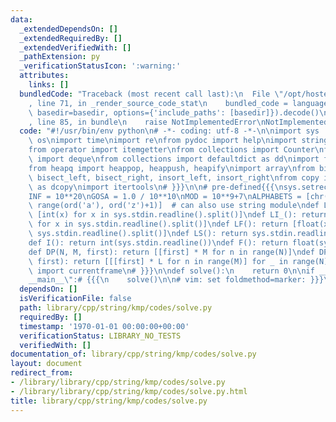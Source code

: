 ```yaml
---
data:
  _extendedDependsOn: []
  _extendedRequiredBy: []
  _extendedVerifiedWith: []
  _pathExtension: py
  _verificationStatusIcon: ':warning:'
  attributes:
    links: []
  bundledCode: "Traceback (most recent call last):\n  File \"/opt/hostedtoolcache/Python/3.9.0/x64/lib/python3.9/site-packages/onlinejudge_verify/documentation/build.py\"\
    , line 71, in _render_source_code_stat\n    bundled_code = language.bundle(stat.path,\
    \ basedir=basedir, options={'include_paths': [basedir]}).decode()\n  File \"/opt/hostedtoolcache/Python/3.9.0/x64/lib/python3.9/site-packages/onlinejudge_verify/languages/python.py\"\
    , line 85, in bundle\n    raise NotImplementedError\nNotImplementedError\n"
  code: "#!/usr/bin/env python\n# -*- coding: utf-8 -*-\n\nimport sys  # {{{\nimport\
    \ os\nimport time\nimport re\nfrom pydoc import help\nimport string\nimport math\n\
    from operator import itemgetter\nfrom collections import Counter\nfrom collections\
    \ import deque\nfrom collections import defaultdict as dd\nimport fractions\n\
    from heapq import heappop, heappush, heapify\nimport array\nfrom bisect import\
    \ bisect_left, bisect_right, insort_left, insort_right\nfrom copy import deepcopy\
    \ as dcopy\nimport itertools\n# }}}\n\n# pre-defined{{{\nsys.setrecursionlimit(10**7)\n\
    INF = 10**20\nGOSA = 1.0 / 10**10\nMOD = 10**9+7\nALPHABETS = [chr(i) for i in\
    \ range(ord('a'), ord('z')+1)]  # can also use string module\ndef LI(): return\
    \ [int(x) for x in sys.stdin.readline().split()]\ndef LI_(): return [int(x)-1\
    \ for x in sys.stdin.readline().split()]\ndef LF(): return [float(x) for x in\
    \ sys.stdin.readline().split()]\ndef LS(): return sys.stdin.readline().split()\n\
    def I(): return int(sys.stdin.readline())\ndef F(): return float(sys.stdin.readline())\n\
    def DP(N, M, first): return [[first] * M for n in range(N)]\ndef DP3(N, M, L,\
    \ first): return [[[first] * L for n in range(M)] for _ in range(N)]\nfrom inspect\
    \ import currentframe\n# }}}\n\ndef solve():\n    return 0\n\nif __name__ == \"\
    __main__\":# {{{\n    solve()\n\n# vim: set foldmethod=marker: }}}\n"
  dependsOn: []
  isVerificationFile: false
  path: library/cpp/string/kmp/codes/solve.py
  requiredBy: []
  timestamp: '1970-01-01 00:00:00+00:00'
  verificationStatus: LIBRARY_NO_TESTS
  verifiedWith: []
documentation_of: library/cpp/string/kmp/codes/solve.py
layout: document
redirect_from:
- /library/library/cpp/string/kmp/codes/solve.py
- /library/library/cpp/string/kmp/codes/solve.py.html
title: library/cpp/string/kmp/codes/solve.py
---
```

